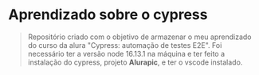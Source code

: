 # Aprendizado sobre o cypress
>Repositório criado com o objetivo de armazenar o meu aprendizado do curso da alura "Cypress: automação de testes E2E".
Foi necessário ter a versão node 16.13.1 na máquina e ter feito a instalação do cypress, projeto **Alurapic**, e ter o vscode instalado.  
